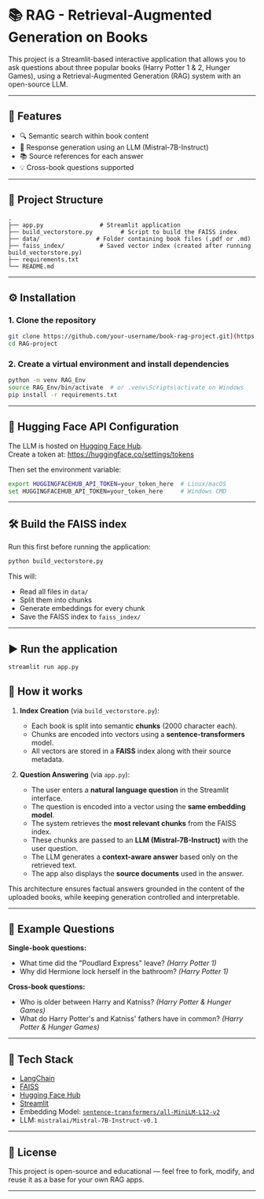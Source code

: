 # 📚 RAG - Retrieval-Augmented Generation on Books

This project is a Streamlit-based interactive application that allows you to ask questions about three popular books (Harry Potter 1 & 2, Hunger Games), using a Retrieval-Augmented Generation (RAG) system with an open-source LLM.

---

## 🚀 Features

- 🔍 Semantic search within book content
- 🤖 Response generation using an LLM (Mistral-7B-Instruct)
- 📚 Source references for each answer
- 💡 Cross-book questions supported

---

## 📁 Project Structure

```
.
├── app.py                # Streamlit application
├── build_vectorstore.py        # Script to build the FAISS index
├── data/                # Folder containing book files (.pdf or .md)
├── faiss_index/          # Saved vector index (created after running build_vectorstore.py)
├── requirements.txt
└── README.md
```

---

## ⚙️ Installation

### 1. Clone the repository

```bash
git clone https://github.com/your-username/book-rag-project.git](https://github.com/AnassElMontassir/RAG-project.git
cd RAG-project
```

### 2. Create a virtual environment and install dependencies

```bash
python -m venv RAG_Env
source RAG_Env/bin/activate  # or .venv\Scripts\activate on Windows
pip install -r requirements.txt
```

---

## 🔑 Hugging Face API Configuration

The LLM is hosted on [Hugging Face Hub](https://huggingface.co/mistralai/Mistral-7B-Instruct-v0.1).  
Create a token at: https://huggingface.co/settings/tokens

Then set the environment variable:

```bash
export HUGGINGFACEHUB_API_TOKEN=your_token_here  # Linux/macOS
set HUGGINGFACEHUB_API_TOKEN=your_token_here     # Windows CMD
```

---

## 🛠️ Build the FAISS index

Run this first before running the application:

```bash
python build_vectorstore.py
```

This will:
- Read all files in `data/`
- Split them into chunks
- Generate embeddings for every chunk
- Save the FAISS index to `faiss_index/`

---

## ▶️ Run the application

```bash
streamlit run app.py
```

## 🧩 How it works

1. **Index Creation** (via `build_vectorstore.py`):
   - Each book is split into semantic **chunks** (2000 character each).
   - Chunks are encoded into vectors using a **sentence-transformers** model.
   - All vectors are stored in a **FAISS** index along with their source metadata.

2. **Question Answering** (via `app.py`):
   - The user enters a **natural language question** in the Streamlit interface.
   - The question is encoded into a vector using the **same embedding model**.
   - The system retrieves the **most relevant chunks** from the FAISS index.
   - These chunks are passed to an **LLM (Mistral-7B-Instruct)** with the user question.
   - The LLM generates a **context-aware answer** based only on the retrieved text.
   - The app also displays the **source documents** used in the answer.

This architecture ensures factual answers grounded in the content of the uploaded books, while keeping generation controlled and interpretable.

---

## 🧪 Example Questions

**Single-book questions:**
- What time did the "Poudlard Express" leave? *(Harry Potter 1)*
- Why did Hermione lock herself in the bathroom? *(Harry Potter 1)*

**Cross-book questions:**
- Who is older between Harry and Katniss? *(Harry Potter & Hunger Games)*
- What do Harry Potter's and Katniss' fathers have in common? *(Harry Potter & Hunger Games)*


---

## 🧠 Tech Stack

- [LangChain](https://www.langchain.com/)
- [FAISS](https://github.com/facebookresearch/faiss)
- [Hugging Face Hub](https://huggingface.co/)
- [Streamlit](https://streamlit.io/)
- Embedding Model: [`sentence-transformers/all-MiniLM-L12-v2`](https://huggingface.co/sentence-transformers/all-MiniLM-L12-v2)
- LLM: `mistralai/Mistral-7B-Instruct-v0.1`

---

## 📄 License

This project is open-source and educational — feel free to fork, modify, and reuse it as a base for your own RAG apps.

---
